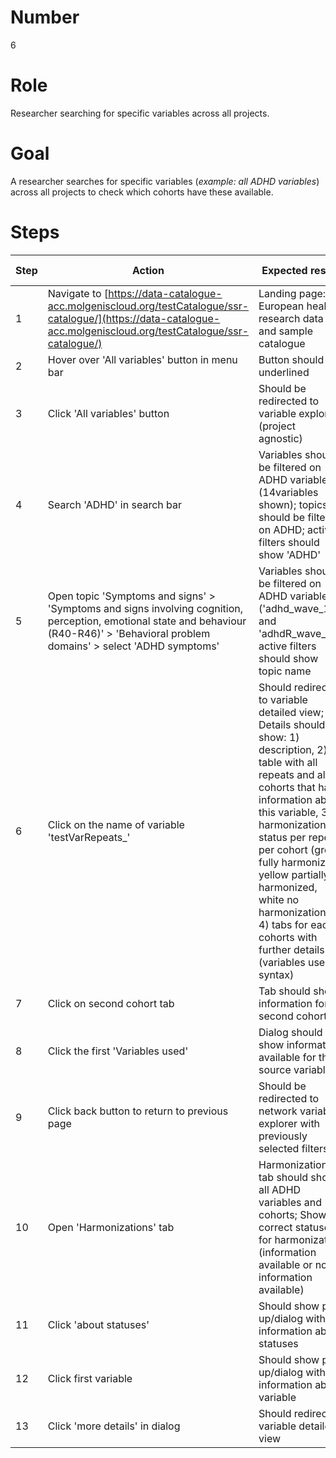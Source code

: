 # Number

6

# Role

Researcher searching for specific variables across all projects.

# Goal

A researcher searches for specific variables (*example: all ADHD variables*) across all projects to check which cohorts have these available.

# Steps

| Step | Action | Expected result | Playwright test |
| -----| -------| ----------------| ----------------|
| 1 | Navigate to [https://data-catalogue-acc.molgeniscloud.org/testCatalogue/ssr-catalogue/](https://data-catalogue-acc.molgeniscloud.org/testCatalogue/ssr-catalogue/) | Landing page: European health research data and sample catalogue| |
| 2 | Hover over 'All variables' button in menu bar | Button should be underlined | |
| 3 | Click 'All variables' button | Should be redirected to  variable explorer (project agnostic) | |
| 4 | Search 'ADHD' in search bar | Variables should be filtered on ADHD variables (14variables shown); topics should be filtered on ADHD; active filters should show 'ADHD' | |
| 5 | Open topic 'Symptoms and signs' > 'Symptoms and signs involving cognition, perception, emotional state and behaviour (R40-R46)' > 'Behavioral problem domains' > select 'ADHD symptoms' | Variables should be filtered on ADHD variables ('adhd_wave_1' and 'adhdR_wave_1'); active filters should show topic name | |
| 6 |Click on the name of variable 'testVarRepeats_'| Should redirect to variable detailed view; Details should show: 1) description, 2) table with all repeats and all cohorts that have information about this variable, 3) harmonization status per repeat per cohort (green fully harmonized, yellow partially harmonized, white no harmonization), 4) tabs for each cohorts with further details (variables used, syntax) | |
| 7 | Click on second cohort tab | Tab should show information for second cohort | |
| 8 | Click the first 'Variables used' | Dialog should show information available for the source variable | |
| 9 | Click back button to return to previous page | Should be redirected to network variable explorer with previously selected filters | #2419, #3310 |
| 10 | Open 'Harmonizations' tab | Harmonizations tab should show all ADHD variables and cohorts; Show correct statuses for harmonization (information available or no information available) | #3589 |
| 11 | Click 'about statuses' | Should show pop up/dialog with information about statuses | |
| 12 | Click first variable| Should show pop up/dialog with information about variable | |
| 13 | Click 'more details' in dialog| Should redirect variable detailed view | |
